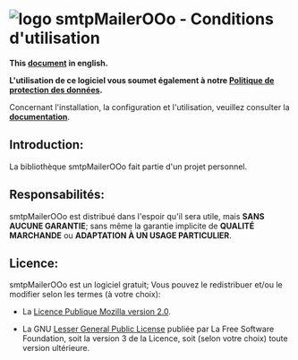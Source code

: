# ![logo][1] smtpMailerOOo - Conditions d'utilisation

**This [document][2] in english.**

**L'utilisation de ce logiciel vous soumet également à notre [Politique de protection des données][3].**

Concernant l'installation, la configuration et l'utilisation, veuillez consulter la **[documentation][4]**.

## Introduction:

La bibliothèque smtpMailerOOo fait partie d'un projet personnel.

## Responsabilités:

smtpMailerOOo est distribué dans l'espoir qu'il sera utile,
mais **SANS AUCUNE GARANTIE**; sans même la garantie implicite de
**QUALITÉ MARCHANDE** ou **ADAPTATION À UN USAGE PARTICULIER**.

## Licence:

smtpMailerOOo est un logiciel gratuit; Vous pouvez le redistribuer et/ou
le modifier selon les termes (à votre choix):

- La [Licence Publique Mozilla version 2.0][5].

- La GNU [Lesser General Public License][6] publiée par La Free Software Foundation,
soit la version 3 de la Licence, soit (selon votre choix) toute version ultérieure.

[1]: <https://prrvchr.github.io/smtpMailerOOo/img/smtpMailerOOo.png>
[2]: <https://prrvchr.github.io/smtpMailerOOo/source/smtpMailerOOo/registration/TermsOfUse_en>
[3]: <https://prrvchr.github.io/smtpMailerOOo/source/smtpMailerOOo/registration/PrivacyPolicy_fr>
[4]: <https://prrvchr.github.io/smtpMailerOOo/README_fr>
[5]: <http://mozilla.org/MPL/2.0/>
[6]: <http://www.gnu.org/licenses/lgpl-3.0.html>
